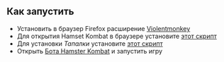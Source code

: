 ## Как запустить
- Установить в браузер Firefox расширение [Violentmonkey](https://addons.mozilla.org/ru/firefox/addon/violentmonkey/)
- Для открытия Hamset Kombat в браузере установите [этот скрипт](https://github.com/)
- Для установки *Тапалки* установите [этот скрипт](https://github.com/mudachyo/Hamster-Kombat/raw/main/hamster-autoclicker.user.js)
- Открыть [Бота Hamster Kombat](https://web.telegram.org/k/#?tgaddr=tg%3A%2F%2Fresolve%3Fdomain%3Dhamster_kombat_bot%26appname%3Dstart%26startapp%3DkentId2475526) и запустить игру




